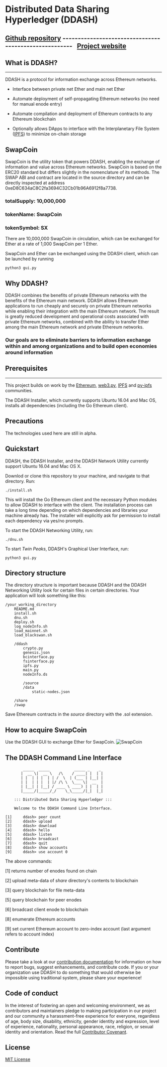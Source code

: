 Distributed Data Sharing Hyperledger (DDASH)
======================================================
[Github repository](https://github.com/osmode/ddash)
------------------------------------------------------  
[Project website](https://osmode.github.io/ddash/)
------------------------------------------------------


## What is DDASH?
---
DDASH is a protocol for information exchange across Ethereum networks. 



* Interface between private net Ether and main net Ether

* Automate deployment of self-propagating Ethereum networks (no need for manual enode entry)

* Automate compilation and deployment of Ethereum contracts to any Ethereum blockchain 

* Optionally allows DApps to interface with the Interplanetary File System ([IPFS](https://github.com/ipfs/ipfs)) to minimize on-chain storage 


## SwapCoin
SwapCoin is the utility token that powers DDASH, enabling the exchange of information and value across Ethereum networks. SwapCoin is based on the ERC20 standard but differs slightly in the nomenclature of its methods. The SWAP ABI and contract are located in the source directory and can be directly inspected at address 0xeD8C634aC8C2fa3694C32Cb01b96A6912f8a7738.

### totalSupply: 10,000,000
### tokenName: SwapCoin
### tokenSymbol: SX

There are 10,000,000 SwapCoin in circulation, which can be exchanged for Ether at a rate of 1,000 SwapCoin per 1 Ether.

SwapCoin and Ether can be exchanged using the DDASH client, which can be launched by running 
```
python3 gui.py 
```

## Why DDASH?
DDASH combines the benefits of private Ethereum networks with the benefits of the Ethereum main network. DDASH allows Ethereum applications to run cheaply and securely on private Ethereum networks while enabling their integration with the main Ethereum network. The result is greatly reduced development and operational costs associated with private Ethereum networks, combined with the ability to transfer Ether among the main Ethereum network and private Ethereum networks.

### Our goals are to eliminate barriers to information exchange within and among organizations and to build open economies around information

## Prerequisites
---
This project builds on work by the [Ethereum](https://www.ethereum.org), [web3.py](https://github.com/pipermerriam/web3.py), [IPFS](https://github.com/ipfs/ipfs) and [py-ipfs](https://github.com/ipfs/py-ipfs-api) communities. 

The DDASH Installer, which currently supports Ubuntu 16.04 and Mac OS, installs all dependencies (including the Go Ethereum client).

## Precautions
The technologies used here are still in alpha. 

## Quickstart 
DDASH, the DDASH Installer, and the DDASH Network Utility currently support Ubuntu 16.04 and Mac OS X.

Downlod or clone this repository to your machine, and navigate to that directory. Run:  
```
./install.sh
```
This will install the Go Ethereum client and the necessary Python modules to allow DDASH to interface with the client. The installation process can take a long time depending on which dependencies and libraries your machine already has. The installer will explicitly ask for permission to install each dependency via yes/no prompts.   

To start the DDASH Networking Utility, run:
```
./dnu.sh
```

To start *Twin Peaks*, DDASH's Graphical User Interface, run:
```
python3 gui.py
```


## Directory structure
The directory structure is important because DDASH and the DDASH Networking Utility look for certain files in certain directories. Your application will look something like this:
```
/your_working_directory
	README.md
	install.sh
	dnu.sh
	deploy.sh
	log_nodeInfo.sh
	load_mainnet.sh
	load_blackswan.sh 

	/ddash
		crypto.py
		genesis.json
		bcinterface.py
		fsinterface.py
		ipfs.py
		main.py
		nodeInfo.ds
		
        /source
		/data
	    	static-nodes.json

	/share
	/swap

```
Save Ethereum contracts in the *source* directory with the .sol extension.

## How to acquire SwapCoin
Use the DDASH GUI to exchange Ether for SwapCoin. 
![SwapCoin](https://s3-us-west-1.amazonaws.com/ddash/swapcoin_intro.png)

## The DDASH Command Line Interface
```
        _____  _____           _____ _    _ 
       |  __ \|  __ \   /\    / ____| |  | |
       | |  | | |  | | /  \  | (___ | |__| |
       | |  | | |  | |/ /\ \  \___ \|  __  |
       | |__| | |__| / ____ \ ____) | |  | |
       |_____/|_____/_/    \_\_____/|_|  |_|
                                                                
    ::: Distributed Data Sharing Hyperledger :::

    Welcome to the DDASH Command Line Interface.

[1]		ddash> peer count
[2]		ddash> upload
[3]		ddash> download
[4]		ddash> hello
[5]		ddash> listen
[6]		ddash> broadcast
[7]		ddash> quit
[8]		ddash> show accounts
[9]		ddash> use account 0

```
The above commands:

[1]  returns number of enodes found on chain

[2]  upload meta-data of *share* directory's contents to blockchain 

[3]  query blockchain for file meta-data

[5] query blockchain for peer enodes

[6] broadcast client enode to blockchain

[8] enumerate Ethereum accounts

[9] set current Ethereum account to zero-index account (last argument refers to account index)


## Contribute
Please take a look at our [contribution documentation](https://github.com/osmode/ddash/blob/master/docs/CONTRIBUTING.md) for information on how to report bugs, suggest enhancements, and contribute code. If you or your organization use DDASH to do something that would otherwise be impossible using traditional system, please share your experience! 

## Code of conduct
In the interest of fostering an open and welcoming environment, we as contributors and maintainers pledge to making participation in our project and our community a harassment-free experience for everyone, regardless of age, body size, disability, ethnicity, gender identity and expression, level of experience, nationality, personal appearance, race, religion, or sexual identity and orientation. Read the full [Contributor Covenant](https://github.com/osmode/ddash/blob/master/docs/CODE_OF_CONDUCT.md). 

## License
[MIT License](https://github.com/osmode/ddash/blob/master/LICENSE) 

